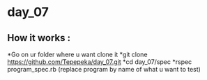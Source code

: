 # day_07

## How it works :
*Go on ur folder where u want clone it
*git clone https://github.com/Tepepeka/day_07.git
*cd day_07/spec
*rspec program_spec.rb  (replace program by name of what u want to test)